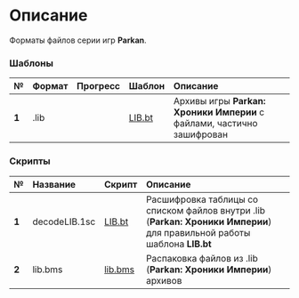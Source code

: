 # Описание
Форматы файлов серии игр **Parkan**.

### Шаблоны
| № | Формат | Прогресс  | Шаблон |  Описание   |
| :-- | :------- | :-- | :-- | :-- |
|  **1**  |  .lib  |  | [LIB.bt](https://github.com/AlexKimov/parkan-file-formats/blob/master/formats/LIB.bt)  | Архивы игры **Parkan: Хроники Империи** с файлами, частично зашифрован |

### Скрипты
| № | Название  | Скрипт |  Описание   |
| :-- | :------- | :-- | :-- | 
|  **1**  |  decodeLIB.1sc  |  [LIB.bt](https://github.com/AlexKimov/parkan-file-formats/blob/master/formats/LIB.bt)  | Расшифровка таблицы со списком файлов внутри .lib (**Parkan: Хроники Империи**) для правильной работы шаблона **LIB.bt** |
|  **2**  |  lib.bms  |  [lib.bms](https://github.com/AlexKimov/parkan-file-formats/blob/master/scripts/lib.bms)  | Распаковка файлов из .lib (**Parkan: Хроники Империи**) архивов |
